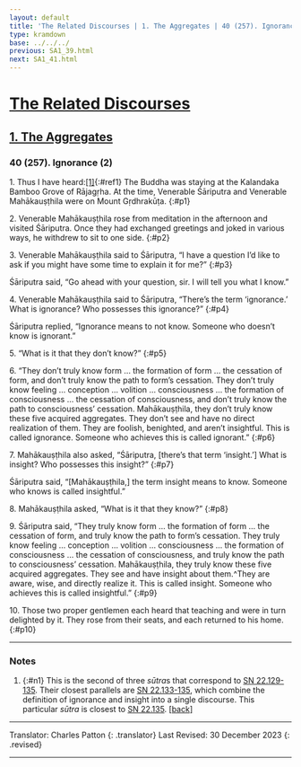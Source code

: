```yaml
---
layout: default
title: 'The Related Discourses | 1. The Aggregates | 40 (257). Ignorance (2)'
type: kramdown
base: ../../../
previous: SA1_39.html
next: SA1_41.html
---
```


# [The Related Discourses](../index.html)
## [1. The Aggregates](index.html)
### 40 (257). Ignorance (2)

1\. Thus I have heard:[\[1\]](#n1){:#ref1} The Buddha was staying at the Kalandaka Bamboo Grove of Rājagṛha. At the time, Venerable Śāriputra and Venerable Mahākauṣṭhila were on Mount Gṛdhrakūṭa.
{:#p1}

2\. Venerable Mahākauṣṭhila rose from meditation in the afternoon and visited Śāriputra. Once they had exchanged greetings and joked in various ways, he withdrew to sit to one side.
{:#p2}

3\. Venerable Mahākauṣṭhila said to Śāriputra, “I have a question I’d like to ask if you might have some time to explain it for me?”
{:#p3}

Śāriputra said, “Go ahead with your question, sir. I will tell you what I know.”


4\. Venerable Mahākauṣṭhila said to Śāriputra, “There’s the term ‘ignorance.’ What is ignorance? Who possesses this ignorance?”
{:#p4}

Śāriputra replied, “Ignorance means to not know. Someone who doesn’t know is ignorant.”


5\. “What is it that they don’t know?”
{:#p5}

6\. “They don’t truly know form … the formation of form … the cessation of form, and don’t truly know the path to form’s cessation. They don’t truly know feeling … conception … volition … consciousness … the formation of consciousness … the cessation of consciousness, and don’t truly know the path to consciousness’ cessation. Mahākauṣṭhila, they don’t truly know these five acquired aggregates. They don’t see and have no direct realization of them. They are foolish, benighted, and aren’t insightful. This is called ignorance. Someone who achieves this is called ignorant.”
{:#p6}

7\. Mahākauṣṭhila also asked, “Śāriputra, [there’s that term ‘insight.’] What is insight? Who possesses this insight?”
{:#p7}

Śāriputra said, “[Mahākauṣṭhila,] the term insight means to know. Someone who knows is called insightful.”


8\. Mahākauṣṭhila asked, “What is it that they know?”
{:#p8}

9\. Śāriputra said, “They truly know form … the formation of form … the cessation of form, and truly know the path to form’s cessation. They truly know feeling … conception … volition … consciousness … the formation of consciousness … the cessation of consciousness, and truly know the path to consciousness’ cessation. Mahākauṣṭhila, they truly know these five acquired aggregates. They see and have insight about them.^They are aware, wise, and directly realize it. This is called insight. Someone who achieves this is called insightful.”
{:#p9}

10\. Those two proper gentlemen each heard that teaching and were in turn delighted by it. They rose from their seats, and each returned to his home.
{:#p10}

---

### Notes

1. {:#n1} This is the second of three <em>sūtra</em>s that correspond to <a href="https://suttacentral.net/sn22.129/en/sujato" target="_blank">SN 22.129-135</a>. Their closest parallels are <a href="https://suttacentral.net/sn22.133/en/sujato" target="_blank">SN 22.133-135</a>, which combine the definition of ignorance and insight into a single discourse. This particular <em>sūtra</em> is closest to <a href="https://suttacentral.net/sn22.135/en/sujato" target="_blank">SN 22.135</a>. [\[back\]](#ref1)

---

Translator: Charles Patton
{: .translator}
Last Revised: 30 December 2023
{: .revised}

---